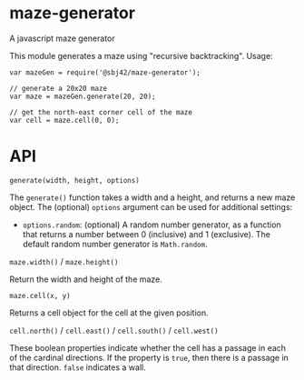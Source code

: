 # maze-generator
A javascript maze generator

This module generates a maze using "recursive backtracking".  Usage:
```
var mazeGen = require('@sbj42/maze-generator');

// generate a 20x20 maze
var maze = mazeGen.generate(20, 20);

// get the north-east corner cell of the maze
var cell = maze.cell(0, 0);
```

# API

`generate(width, height, options)`

The `generate()` function takes a width and a height, and returns a new maze object.  The (optional) `options` argument
can be used for additional settings:
* `options.random`: (optional) A random number generator, as a function that returns a number between 0 (inclusive) and
1 (exclusive).  The default random number generator is `Math.random`.

`maze.width()` / `maze.height()`

Return the width and height of the maze.

`maze.cell(x, y)`

Returns a cell object for the cell at the given position.

`cell.north()` / `cell.east()` / `cell.south()` / `cell.west()`

These boolean properties indicate whether the cell has a passage in each of the cardinal directions.  If the property
is `true`, then there is a passage in that direction.  `false` indicates a wall.
